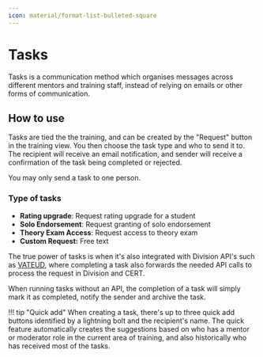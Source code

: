 ```yaml
---
icon: material/format-list-bulleted-square
---
```


# Tasks

Tasks is a communication method which organises messages across different mentors and training staff, instead of relying on emails or other forms of communication.

## How to use

Tasks are tied the the training, and can be created by the "Request" button in the training view. You then choose the task type and who to send it to. The recipient will receive an email notification, and sender will receive a confirmation of the task being completed or rejected.

You may only send a task to one person.

### Type of tasks

- **Rating upgrade**: Request rating upgrade for a student
- **Solo Endorsement**: Request granting of solo endorsement
- **Theory Exam Access**: Request access to theory exam
- **Custom Request:** Free text

The true power of tasks is when it's also integrated with Division API's such as [VATEUD](..//integrations/vateud.md), where completing a task also forwards the needed API calls to process the request in Division and CERT.

When running tasks without an API, the completion of a task will simply mark it as completed, notify the sender and archive the task.

!!! tip "Quick add"
    When creating a task, there's up to three quick add buttons identified by a lightning bolt and the recipient's name. The quick feature automatically creates the suggestions based on who has a mentor or moderator role in the current area of training, and also historically who has received most of the tasks.